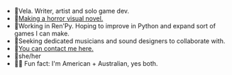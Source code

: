 - 🐍Vela. Writer, artist and solo game dev.
- 🔪[Making a horror visual novel.](https://moondisorder.com/portfolio/rubbleandrust/)
- 📝Working in Ren'Py. Hoping to improve in Python and expand sort of games I can make.
- 🐙Seeking dedicated musicians and sound designers to collaborate with. 
- 📧[You can contact me here.](https://moondisorder.com/contact/)
- 🥀she/her
- 🦘🦌 Fun fact: I'm American + Australian, yes both.
